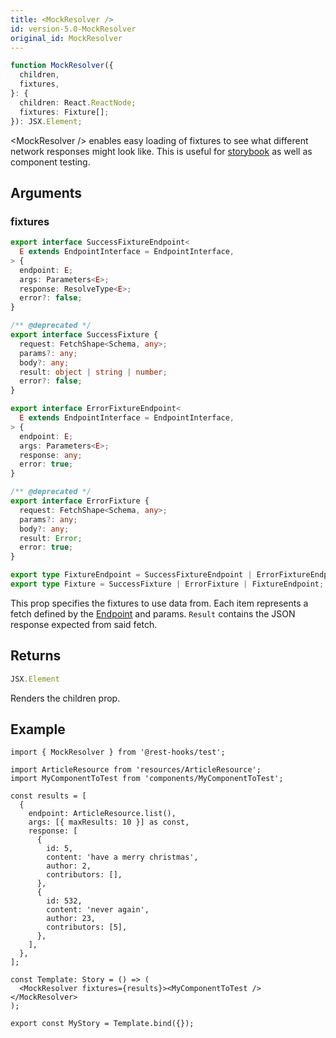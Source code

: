 ```yaml
---
title: <MockResolver />
id: version-5.0-MockResolver
original_id: MockResolver
---
```


```typescript
function MockResolver({
  children,
  fixtures,
}: {
  children: React.ReactNode;
  fixtures: Fixture[];
}): JSX.Element;
```

\<MockResolver /> enables easy loading of fixtures to see what different network responses might look like.
This is useful for [storybook](../guides/storybook.md) as well as component testing.


## Arguments

### fixtures

```typescript
export interface SuccessFixtureEndpoint<
  E extends EndpointInterface = EndpointInterface,
> {
  endpoint: E;
  args: Parameters<E>;
  response: ResolveType<E>;
  error?: false;
}

/** @deprecated */
export interface SuccessFixture {
  request: FetchShape<Schema, any>;
  params?: any;
  body?: any;
  result: object | string | number;
  error?: false;
}

export interface ErrorFixtureEndpoint<
  E extends EndpointInterface = EndpointInterface,
> {
  endpoint: E;
  args: Parameters<E>;
  response: any;
  error: true;
}

/** @deprecated */
export interface ErrorFixture {
  request: FetchShape<Schema, any>;
  params?: any;
  body?: any;
  result: Error;
  error: true;
}

export type FixtureEndpoint = SuccessFixtureEndpoint | ErrorFixtureEndpoint;
export type Fixture = SuccessFixture | ErrorFixture | FixtureEndpoint;
```

This prop specifies the fixtures to use data from. Each item represents a fetch defined by the
[Endpoint](api/Endpoint.md) and params. `Result` contains the JSON response expected from said fetch.

## Returns

```typescript
JSX.Element
```

Renders the children prop.

## Example

```tsx
import { MockResolver } from '@rest-hooks/test';

import ArticleResource from 'resources/ArticleResource';
import MyComponentToTest from 'components/MyComponentToTest';

const results = [
  {
    endpoint: ArticleResource.list(),
    args: [{ maxResults: 10 }] as const,
    response: [
      {
        id: 5,
        content: 'have a merry christmas',
        author: 2,
        contributors: [],
      },
      {
        id: 532,
        content: 'never again',
        author: 23,
        contributors: [5],
      },
    ],
  },
];

const Template: Story = () => (
  <MockResolver fixtures={results}><MyComponentToTest /></MockResolver>
);

export const MyStory = Template.bind({});
```

